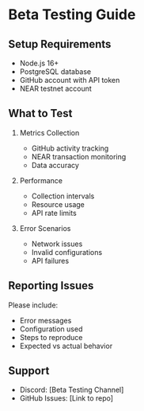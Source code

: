 # Beta Testing Guide

## Setup Requirements

- Node.js 16+
- PostgreSQL database
- GitHub account with API token
- NEAR testnet account

## What to Test

1. Metrics Collection
   - GitHub activity tracking
   - NEAR transaction monitoring
   - Data accuracy

2. Performance
   - Collection intervals
   - Resource usage
   - API rate limits

3. Error Scenarios
   - Network issues
   - Invalid configurations
   - API failures

## Reporting Issues

Please include:

- Error messages
- Configuration used
- Steps to reproduce
- Expected vs actual behavior

## Support

- Discord: [Beta Testing Channel]
- GitHub Issues: [Link to repo]
